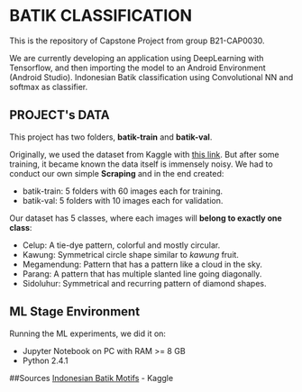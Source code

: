 # BATIK CLASSIFICATION
This is the repository of Capstone Project from group B21-CAP0030.

We are currently developing an application using DeepLearning with Tensorflow, and then importing the model to an Android Environment (Android Studio).
Indonesian Batik classification using Convolutional NN and softmax as classifier.

## PROJECT's DATA
This project has two folders, **batik-train** and **batik-val**.

Originally, we used the dataset from Kaggle with [this link](https://www.kaggle.com/dionisiusdh/indonesian-batik-motifs).
But after some training, it became known the data itself is immensely noisy. We had to conduct our own simple **Scraping** and in the end created:
* batik-train: 5 folders with 60 images each for training.
* batik-val: 5 folders with 10 images each for validation.

Our dataset has 5 classes, where each images will **belong to exactly one class**:
* Celup: A tie-dye pattern, colorful and mostly circular.
* Kawung: Symmetrical circle shape similar to _kawung_ fruit.
* Megamendung: Pattern that has a pattern like a cloud in the sky.
* Parang: A pattern that has multiple slanted line going diagonally.
* Sidoluhur: Symmetrical and recurring pattern of diamond shapes.

## ML Stage Environment
Running the ML experiments, we did it on:
* Jupyter Notebook on PC with RAM >= 8 GB
* Python 2.4.1

##Sources
[Indonesian Batik Motifs](https://www.kaggle.com/dionisiusdh/indonesian-batik-motifs) - Kaggle
